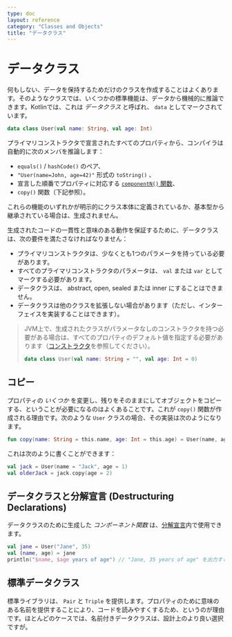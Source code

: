 ```yaml
---
type: doc
layout: reference
category: "Classes and Objects"
title: "データクラス"
---
```


<!--original
- --
type: doc
layout: reference
category: "Classes and Objects"
title: "Data Classes"
- --
-->

# データクラス

<!--original
# Data Classes
-->

何もしない、データを保持するためだけのクラスを作成することはよくあります。そのようなクラスでは、いくつかの標準機能は、データから機械的に推論できます。Kotlinでは、これは _データクラス_ と呼ばれ、 `data` としてマークされています。

<!--original
We frequently create a class to do nothing but hold data. In such a class some standard functionality is often mechanically
derivable from the data. In Kotlin, this is called a _data class_ and is marked as `data`:
-->
 
``` kotlin
data class User(val name: String, val age: Int)
```

<!--original
``` kotlin
data class User(val name: String, val age: Int)
```
-->

プライマリコンストラクタで宣言されたすべてのプロパティから、コンパイラは自動的に次のメンバを推論します：

<!--original
The compiler automatically derives the following members from all properties declared in the primary constructor:
-->
  
  * `equals()` / `hashCode()` のペア、
  * `"User(name=John, age=42)"` 形式の `toString()` 、
  * 宣言した順番でプロパティに対応する [`componentN()` 関数](multi-declarations.html)、
  * `copy()` 関数（下記参照）。

<!--original
  * `equals()`/`hashCode()` pair, 
  * `toString()` of the form `"User(name=John, age=42)"`,
  * [`componentN()` functions](multi-declarations.html) corresponding to the properties in their order of declaration,
  * `copy()` function (see below).
-->
  
これらの機能のいずれかが明示的にクラス本体に定義されているか、基本型から継承されている場合は、生成されません。

<!--original
If any of these functions is explicitly defined in the class body or inherited from the base types, it will not be generated.
-->

生成されたコードの一貫性と意味のある動作を保証するために、データクラスは、次の要件を満たさなければなりません：

<!--original
To ensure consistency and meaningful behavior of the generated code, data classes have to fulfil the following requirements:
-->

  * プライマリコンストラクタは、少なくとも1つのパラメータを持っている必要があります。
  * すべてのプライマリコンストラクタのパラメータは、 `val` または `var` としてマークする必要があります。
  * データクラスは、 abstract, open, sealed または inner にすることはできません。
  * データクラスは他のクラスを拡張しない場合があります（ただし、インターフェイスを実装することはできます）。

<!--original
  * The primary constructor needs to have at least one parameter;
  * All primary constructor parameters need to be marked as `val` or `var`;
  * Data classes cannot be abstract, open, sealed or inner;
  * Data classes may not extend other classes (but may implement interfaces).
-->
  
> JVM上で、生成されたクラスがパラメータなしのコンストラクタを持つ必要がある場合は、すべてのプロパティのデフォルト値を指定する必要があります（[コンストラクタ](classes.html#constructors)を参照してください）。
>
> ``` kotlin
> data class User(val name: String = "", val age: Int = 0)
> ```

<!--original
> On the JVM, if the generated class needs to have a parameterless constructor, default values for all properties have to be specified
> (see [Constructors](classes.html#constructors)).
>
> ``` kotlin
> data class User(val name: String = "", val age: Int = 0)
> ```
-->

## コピー

<!--original
## Copying
-->
  
プロパティの _いくつか_ を変更し、残りをそのままにしてオブジェクトをコピーする、ということが必要になるのはよくあることです。これが `copy()` 関数が作成される理由です。次のような `User` クラスの場合、その実装は次のようになります。

<!--original
It's often the case that we need to copy an object altering _some_ of its properties, but keeping the rest unchanged. 
This is what `copy()` function is generated for. For the `User` class above, its implementation would be as follows:
-->

``` kotlin
fun copy(name: String = this.name, age: Int = this.age) = User(name, age)     
```     

<!--original
``` kotlin
fun copy(name: String = this.name, age: Int = this.age) = User(name, age)     
```     
-->

これは次のように書くことができます：

<!--original
This allows us to write
-->

``` kotlin
val jack = User(name = "Jack", age = 1)
val olderJack = jack.copy(age = 2)
```

<!--original
``` kotlin
val jack = User(name = "Jack", age = 1)
val olderJack = jack.copy(age = 2)
```
-->

## データクラスと分解宣言 (Destructuring Declarations)

<!--original
## Data Classes and Destructuring Declarations
-->

データクラスのために生成した _コンポーネント関数_ は、[分解宣言](multi-declarations.html)内で使用できます。

<!--original
_Component functions_ generated for data classes enable their use in [destructuring declarations](multi-declarations.html):
-->

``` kotlin
val jane = User("Jane", 35) 
val (name, age) = jane
println("$name, $age years of age") // "Jane, 35 years of age" を出力する
```

<!--original
``` kotlin
val jane = User("Jane", 35) 
val (name, age) = jane
println("$name, $age years of age") // prints "Jane, 35 years of age"
```
-->

## 標準データクラス

<!--original
## Standard Data Classes
-->

標準ライブラリは、 `Pair` と `Triple` を提供します。プロパティのために意味のある名前を提供することにより、コードを読みやすくするため、というのが理由です。ほとんどのケースでは、名前付きデータクラスは、設計上のより良い選択ですが。

<!--original
The standard library provides `Pair` and `Triple`. In most cases, though, named data classes are a better design choice, 
because they make the code more readable by providing meaningful names for properties.
-->